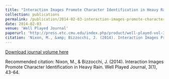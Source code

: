 ```yaml
---
title: "Interaction Images Promote Character Identification in Heavy Rain"
collection: publications
permalink: /publication/2014-02-03-interaction-images-promote-character-identification-in-heavy-rain
date: 2014-02-03
venue: 'Well Played Journal'
paperurl: 'http://press.etc.cmu.edu/index.php/product/well-played-vol-3-no-1/'
citation: 'Nixon, M., &amp; Bizzocchi, J. (2014). Interaction Images Promote Character Identification in Heavy Rain. Well Played Journal, 3(1), 43-64.'
---
```


<a href='http://press.etc.cmu.edu/index.php/product/well-played-vol-3-no-1/'>Download journal volume here</a>

Recommended citation: Nixon, M., & Bizzocchi, J. (2014). Interaction Images Promote Character Identification in Heavy Rain. Well Played Journal, 3(1), 43-64.